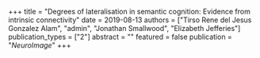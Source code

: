 +++
title = "Degrees of lateralisation in semantic cognition: Evidence from intrinsic connectivity"
date = 2019-08-13
authors = ["Tirso Rene del Jesus Gonzalez Alam", "admin", "Jonathan Smallwood", "Elizabeth Jefferies"]
publication_types = ["2"]
abstract = ""
featured = false
publication = "*NeuroImage*"
+++

